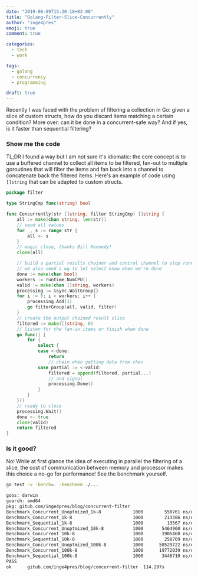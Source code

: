 ```yaml
---
date: "2019-08-09T15:20:18+02:00"
title: "Golang-Filter-Slice-Concurrently"
author: "inge4pres"
emoji: true
comment: true

categories:
  - tech
  - work

tags:
  - golang
  - concurrency
  - programming

draft: true
---
```


Recently I was faced with the problem of filtering a collection in Go: given a slice of custom structs, how do you discard items matching a certain condition?
More over: can it be done in a concurrent-safe way? And if yes, is it faster than sequential filtering?

### Show me the code

TL;DR I found a way but I am not sure it's idiomatic: the core concept is to use a buffered channel to collect all items to be filtered, fan-out to multiple goroutines that will filter the items and fan back into a channel to concatenate back the filtered items.
Here's an example of code using `[]string` that can be adapted to custom structs.
 
```go
package filter 

type StringCmp func(string) bool

func Concurrently(str []string, filter StringCmp) []string {
	all := make(chan string, len(str))
	// send all values
	for _, s := range str {
		all <- s
	}
	// magic close, thanks Bill Kennedy!
	close(all)

	// build a partial results chainer and control channel to stop running goroutines
	// we also need a wg to let select know when we're done
	done := make(chan bool)
	workers := runtime.NumCPU()
	valid := make(chan []string, workers)
	processing := &sync.WaitGroup{}
	for i := 0; i < workers; i++ {
		processing.Add(1)
		go filterGroup(all, valid, filter)
	}
	// create the output chained result slice
	filtered := make([]string, 0)
	// listen for the fan-in items or finish when done
	go func() {
		for {
			select {
			case <-done:
				return
				// chain when getting data from chan
			case partial := <-valid:
				filtered = append(filtered, partial...)
				// and signal
				processing.Done()
			}
		}
	}()
	// ready to close
	processing.Wait()
	done <- true
	close(valid)
	return filtered
}
```

### Is it good?

No! While at first glance the idea of executing in parallel the filtering of a slice, the cost of communication between memory and processor makes this choice a no-go for performance! 
See the benchmark yourself. 

```bash
go test -v -bench=. -benchmem ./...

goos: darwin
goarch: amd64
pkg: gitub.com/inge4pres/blog/concurrent-filter
Benchmark_Concurrent_Unoptmized_1k-8     	    1000	    550761 ns/op	   16974 B/op	      17 allocs/op
Benchmark_Concurrent_1k-8                	    1000	    213386 ns/op	   53119 B/op	      60 allocs/op
Benchmark_Sequential_1k-8                	    1000	     13567 ns/op	   16368 B/op	      10 allocs/op
Benchmark_Concurrent_Unoptmized_10k-8    	    1000	   5464960 ns/op	  253133 B/op	      23 allocs/op
Benchmark_Concurrent_10k-8               	    1000	   1905460 ns/op	  556386 B/op	      94 allocs/op
Benchmark_Sequential_10k-8               	    1000	    258709 ns/op	  252528 B/op	      16 allocs/op
Benchmark_Concurrent_Unoptmized_100k-8   	    1000	  58529722 ns/op	 3652848 B/op	      33 allocs/op
Benchmark_Concurrent_100k-8              	    1000	  19772039 ns/op	 6828590 B/op	     149 allocs/op
Benchmark_Sequential_100k-8              	    1000	   3446710 ns/op	 3652208 B/op	      26 allocs/op
PASS
ok  	gitub.com/inge4pres/blog/concurrent-filter	114.297s
```